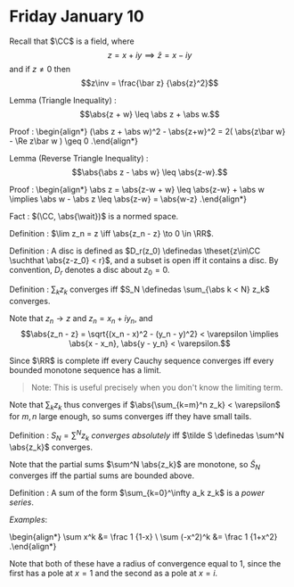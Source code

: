 # Friday January 10

Recall that $\CC$ is a field, where $$z = x + iy \implies \bar z = x - iy$$ and if $z\neq 0$ then $$z\inv = \frac{\bar z} {\abs{z}^2}$$

Lemma (Triangle Inequality)
: 	$$\abs{z + w} \leq \abs z + \abs w.$$

Proof
: 
	\begin{align*}
	(\abs z + \abs w)^2 - \abs{z+w}^2 = 2( \abs{z\bar w} - \Re z\bar w ) \geq 0
	.\end{align*}

Lemma (Reverse Triangle Inequality)
: $$\abs{\abs z - \abs w} \leq \abs{z-w}.$$

Proof
: 
	\begin{align*}
	\abs z = \abs{z-w + w} \leq \abs{z-w} + \abs w \implies \abs w - \abs z \leq \abs{z-w} = \abs{w-z}
	.\end{align*}

Fact
: $(\CC, \abs{\wait})$ is a normed space.

Definition
: $\lim z_n = z \iff \abs{z_n - z} \to 0 \in \RR$.

Definition
: 	A disc is defined as $D_r(z_0) \definedas \theset{z\in\CC \suchthat \abs{z-z_0} < r}$, and a subset is open iff it contains a disc.
	By convention, $D_r$ denotes a disc about $z_0 = 0$.

Definition
: $\sum_k z_k$ converges iff $S_N \definedas \sum_{\abs k < N} z_k$ converges.

Note that $z_n \to z$ and $z_n = x_n + iy_n$, and $$\abs{z_n - z} = \sqrt{(x_n - x)^2 - (y_n - y)^2} < \varepsilon \implies \abs{x - x_n}, \abs{y - y_n} < \varepsilon.$$

Since $\RR$ is complete iff every Cauchy sequence converges iff every bounded monotone sequence has a limit.

> Note: This is useful precisely when you don't know the limiting term.

Note that $\sum_k z_k$ thus converges if $\abs{\sum_{k=m}^n z_k} < \varepsilon$ for $m, n$ large enough, so sums converges iff they have small tails.

Definition
: 	$S_N = \sum^N z_k$ *converges absolutely* iff $\tilde S \definedas \sum^N \abs{z_k}$ converges.

Note that the partial sums $\sum^N \abs{z_k}$ are monotone, so $\tilde S_N$ converges iff the partial sums are bounded above.

Definition
: 	A sum of the form $\sum_{k=0}^\infty a_k z_k$ is a *power series*.

*Examples*:

\begin{align*}
\sum x^k &= \frac 1 {1-x} \\
\sum (-x^2)^k &= \frac 1 {1+x^2}
.\end{align*}

Note that both of these have a radius of convergence equal to 1, since the first has a pole at $x=1$ and the second as a pole at $x = i$.
